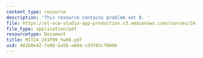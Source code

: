 ```yaml
---
content_type: resource
description: 'This resource contains problem set 8. '
file: https://ol-ocw-studio-app-production.s3.amazonaws.com/courses/24-241-logic-i-fall-2009/402b8e927e0bba5ba86dc93f02cf680b_MIT24_241F09_hw08.pdf
file_type: application/pdf
resourcetype: Document
title: MIT24_241F09_hw08.pdf
uid: 402b8e92-7e0b-ba5b-a86d-c93f02cf680b
---
```

